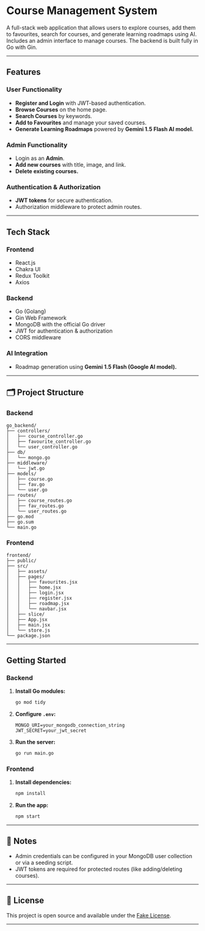 # Course Management System

A full-stack web application that allows users to explore courses, add them to favourites, search for courses, and generate learning roadmaps using AI. Includes an admin interface to manage courses. The backend is built fully in Go with Gin.

---

## Features

### User Functionality
- **Register and Login** with JWT-based authentication.
- **Browse Courses** on the home page.
- **Search Courses** by keywords.
- **Add to Favourites** and manage your saved courses.
- **Generate Learning Roadmaps** powered by **Gemini 1.5 Flash AI model.**

### Admin Functionality
- Login as an **Admin**.
- **Add new courses** with title, image, and link.
- **Delete existing courses.**

### Authentication & Authorization
- **JWT tokens** for secure authentication.
- Authorization middleware to protect admin routes.

---

## Tech Stack

### Frontend
- React.js
- Chakra UI
- Redux Toolkit
- Axios

### Backend
- Go (Golang)
- Gin Web Framework
- MongoDB with the official Go driver
- JWT for authentication & authorization
- CORS middleware

### AI Integration
- Roadmap generation using **Gemini 1.5 Flash (Google AI model).**

---

## 🗂️ Project Structure

### Backend
```
go_backend/
├── controllers/
│   ├── course_controller.go
│   ├── favourite_controller.go
│   └── user_controller.go
├── db/
│   └── mongo.go
├── middleware/
│   └── jwt.go
├── models/
│   ├── course.go
│   ├── fav.go
│   └── user.go
├── routes/
│   ├── course_routes.go
│   ├── fav_routes.go
│   └── user_routes.go
├── go.mod
├── go.sum
└── main.go

```

### Frontend
```
frontend/
├── public/
├── src/
│   ├── assets/
│   ├── pages/
│   │   ├── favourites.jsx
│   │   ├── home.jsx
│   │   ├── login.jsx
│   │   ├── register.jsx
│   │   ├── roadmap.jsx
│   │   └── navbar.jsx
│   ├── slice/
│   ├── App.jsx
│   ├── main.jsx
│   └── store.js
└── package.json
```

---

## Getting Started

### Backend
1. **Install Go modules:**
   ```bash
   go mod tidy
   ```
2. **Configure `.env`:**
   ```
   MONGO_URI=your_mongodb_connection_string
   JWT_SECRET=your_jwt_secret
   ```
3. **Run the server:**
   ```bash
   go run main.go
   ```

### Frontend
1. **Install dependencies:**
   ```bash
   npm install
   ```
2. **Run the app:**
   ```bash
   npm start
   ```

---

## 📌 Notes
- Admin credentials can be configured in your MongoDB user collection or via a seeding script.
- JWT tokens are required for protected routes (like adding/deleting courses).

---

## 🌟 License
This project is open source and available under the [Fake License](LICENSE).

---

